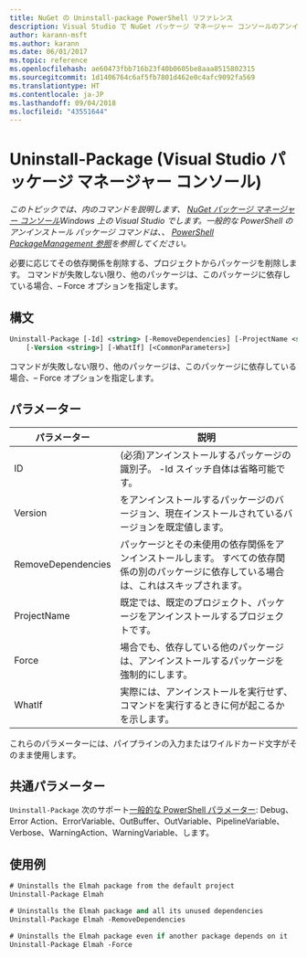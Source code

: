 ```yaml
---
title: NuGet の Uninstall-package PowerShell リファレンス
description: Visual Studio で NuGet パッケージ マネージャー コンソールのアンインストール パッケージの PowerShell コマンドのリファレンスです。
author: karann-msft
ms.author: karann
ms.date: 06/01/2017
ms.topic: reference
ms.openlocfilehash: ae60473fbb716b23f40b0605be8aaa8515802315
ms.sourcegitcommit: 1d1406764c6af5fb7801d462e0c4afc9092fa569
ms.translationtype: HT
ms.contentlocale: ja-JP
ms.lasthandoff: 09/04/2018
ms.locfileid: "43551644"
---
```

# <a name="uninstall-package-package-manager-console-in-visual-studio"></a>Uninstall-Package (Visual Studio パッケージ マネージャー コンソール)

*このトピックでは、内のコマンドを説明します、 [NuGet パッケージ マネージャー コンソール](package-manager-console.md)Windows 上の Visual Studio でします。一般的な PowerShell のアンインストール パッケージ コマンドは、、 [PowerShell PackageManagement 参照](/powershell/module/packagemanagement/?view=powershell-6)を参照してください。*

必要に応じてその依存関係を削除する、プロジェクトからパッケージを削除します。 コマンドが失敗しない限り、他のパッケージは、このパッケージに依存している場合、– Force オプションを指定します。

## <a name="syntax"></a>構文

```ps
Uninstall-Package [-Id] <string> [-RemoveDependencies] [-ProjectName <string>] [-Force]
    [-Version <string>] [-WhatIf] [<CommonParameters>]
```

コマンドが失敗しない限り、他のパッケージは、このパッケージに依存している場合、– Force オプションを指定します。

## <a name="parameters"></a>パラメーター

| パラメーター | 説明 |
| --- | --- |
| ID | (必須)アンインストールするパッケージの識別子。 -Id スイッチ自体は省略可能です。 |
| Version | をアンインストールするパッケージのバージョン、現在インストールされているバージョンを既定値します。 |
| RemoveDependencies | パッケージとその未使用の依存関係をアンインストールします。 すべての依存関係の別のパッケージに依存している場合は、これはスキップされます。 |
| ProjectName | 既定では、既定のプロジェクト、パッケージをアンインストールするプロジェクトです。 |
| Force | 場合でも、依存している他のパッケージは、アンインストールするパッケージを強制的にします。 |
| WhatIf | 実際には、アンインストールを実行せず、コマンドを実行するときに何が起こるかを示します。 |

これらのパラメーターには、パイプラインの入力またはワイルドカード文字がそのまま使用します。

## <a name="common-parameters"></a>共通パラメーター

`Uninstall-Package` 次のサポート[一般的な PowerShell パラメーター](http://go.microsoft.com/fwlink/?LinkID=113216): Debug、Error Action、ErrorVariable、OutBuffer、OutVariable、PipelineVariable、Verbose、WarningAction、WarningVariable、します。

## <a name="examples"></a>使用例

```ps
# Uninstalls the Elmah package from the default project
Uninstall-Package Elmah

# Uninstalls the Elmah package and all its unused dependencies
Uninstall-Package Elmah -RemoveDependencies 

# Uninstalls the Elmah package even if another package depends on it
Uninstall-Package Elmah -Force
```

